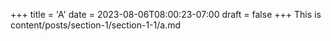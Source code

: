 +++
title = 'A'
date = 2023-08-06T08:00:23-07:00
draft = false
+++
This is content/posts/section-1/section-1-1/a.md
